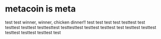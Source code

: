# metacoin is meta

test
test
winner, winner, chicken dinner!!
test
test
test
test
testtest
test
testtest
testtest
testtesttest
testtesttest
testtest
testtest
test
testtest
testtest
testtest
testtest
testtest
test

